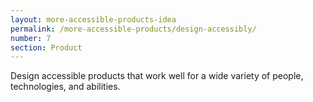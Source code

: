 ```yaml
---
layout: more-accessible-products-idea
permalink: /more-accessible-products/design-accessibly/
number: 7
section: Product
---
```


Design accessible products that work well for a wide variety of people, technologies, and abilities.